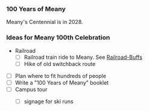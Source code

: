 
### 100 Years of Meany

Meany's Centennial is in 2028.

### Ideas for Meany 100th Celebration

- Railroad
    - [ ] Railroad train ride to Meany. See [Railroad-Buffs](Railroad-Buffs)
    - [ ] Hike of old switchback route
- [ ] Plan where to fit hundreds of people
- [ ] Write a "100 Years of Meany" booklet
- [ ] Campus tour
    - [ ] signage for ski runs

